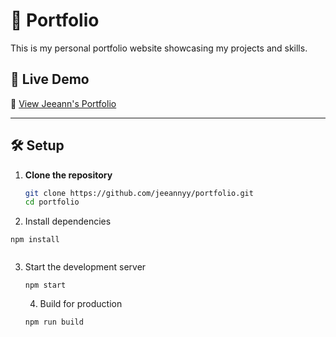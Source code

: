 # 🎨 Portfolio

This is my personal portfolio website showcasing my projects and skills.

## 🚀 Live Demo

🔗 [View Jeeann's Portfolio](https://your-portfolio.com)

---

## 🛠 Setup

1. **Clone the repository**

   ```sh
   git clone https://github.com/jeeannyy/portfolio.git
   cd portfolio

   ```

2. Install dependencies

```
npm install


```

3. Start the development server

   ```
   npm start
   ```

   4. Build for production

   ```
   npm run build

   ```
